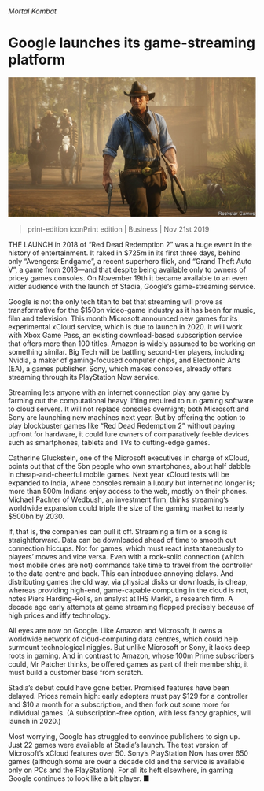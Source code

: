 ###### Mortal Kombat

# Google launches its game-streaming platform 

![image](images/20191123_wbp002.jpg) 

> print-edition iconPrint edition | Business | Nov 21st 2019 

THE LAUNCH in 2018 of “Red Dead Redemption 2” was a huge event in the history of entertainment. It raked in $725m in its first three days, behind only “Avengers: Endgame”, a recent superhero flick, and “Grand Theft Auto V”, a game from 2013—and that despite being available only to owners of pricey games consoles. On November 19th it became available to an even wider audience with the launch of Stadia, Google’s game-streaming service. 

Google is not the only tech titan to bet that streaming will prove as transformative for the $150bn video-game industry as it has been for music, film and television. This month Microsoft announced new games for its experimental xCloud service, which is due to launch in 2020. It will work with Xbox Game Pass, an existing download-based subscription service that offers more than 100 titles. Amazon is widely assumed to be working on something similar. Big Tech will be battling second-tier players, including Nvidia, a maker of gaming-focused computer chips, and Electronic Arts (EA), a games publisher. Sony, which makes consoles, already offers streaming through its PlayStation Now service. 

Streaming lets anyone with an internet connection play any game by farming out the computational heavy lifting required to run gaming software to cloud servers. It will not replace consoles overnight; both Microsoft and Sony are launching new machines next year. But by offering the option to play blockbuster games like “Red Dead Redemption 2” without paying upfront for hardware, it could lure owners of comparatively feeble devices such as smartphones, tablets and TVs to cutting-edge games. 

Catherine Gluckstein, one of the Microsoft executives in charge of xCloud, points out that of the 5bn people who own smartphones, about half dabble in cheap-and-cheerful mobile games. Next year xCloud tests will be expanded to India, where consoles remain a luxury but internet no longer is; more than 500m Indians enjoy access to the web, mostly on their phones. Michael Pachter of Wedbush, an investment firm, thinks streaming’s worldwide expansion could triple the size of the gaming market to nearly $500bn by 2030. 

 

If, that is, the companies can pull it off. Streaming a film or a song is straightforward. Data can be downloaded ahead of time to smooth out connection hiccups. Not for games, which must react instantaneously to players’ moves and vice versa. Even with a rock-solid connection (which most mobile ones are not) commands take time to travel from the controller to the data centre and back. This can introduce annoying delays. And distributing games the old way, via physical disks or downloads, is cheap, whereas providing high-end, game-capable computing in the cloud is not, notes Piers Harding-Rolls, an analyst at IHS Markit, a research firm. A decade ago early attempts at game streaming flopped precisely because of high prices and iffy technology. 

All eyes are now on Google. Like Amazon and Microsoft, it owns a worldwide network of cloud-computing data centres, which could help surmount technological niggles. But unlike Microsoft or Sony, it lacks deep roots in gaming. And in contrast to Amazon, whose 100m Prime subscribers could, Mr Patcher thinks, be offered games as part of their membership, it must build a customer base from scratch. 

Stadia’s debut could have gone better. Promised features have been delayed. Prices remain high: early adopters must pay $129 for a controller and $10 a month for a subscription, and then fork out some more for individual games. (A subscription-free option, with less fancy graphics, will launch in 2020.) 

Most worrying, Google has struggled to convince publishers to sign up. Just 22 games were available at Stadia’s launch. The test version of Microsoft’s xCloud features over 50. Sony’s PlayStation Now has over 650 games (although some are over a decade old and the service is available only on PCs and the PlayStation). For all its heft elsewhere, in gaming Google continues to look like a bit player. ■ 

